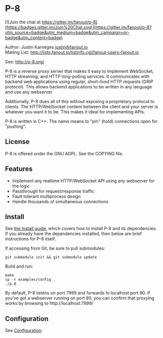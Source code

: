 P-8
=======

[![Join the chat at https://gitter.im/fanout/p-8](https://badges.gitter.im/Join%20Chat.svg)](https://gitter.im/fanout/p-8?utm_source=badge&utm_medium=badge&utm_campaign=pr-badge&utm_content=badge)

Author: Justin Karneges <justin@fanout.io>  
Mailing List: http://lists.fanout.io/listinfo.cgi/fanout-users-fanout.io

See: http://p-8.org/

P-8 is a reverse proxy server that makes it easy to implement WebSocket, HTTP streaming, and HTTP long-polling services. It communicates with backend web applications using regular, short-lived HTTP requests (GRIP protocol). This allows backend applications to be written in any language and use any webserver.

Additionally, P-8 does all of this without exposing a proprietary protocol to clients. The HTTP/WebSocket content between the client and your server is whatever you want it to be. This makes it ideal for implementing APIs.

P-8 is written in C++. The name means to "pin" (hold) connections open for "pushing".

License
-------

P-8 is offered under the GNU AGPL. See the COPYING file.

Features
--------

  * Implement any realtime HTTP/WebSocket API using any webserver for the logic
  * Passthrough for request/response traffic
  * Fault tolerant multiprocess design
  * Handle thousands of simultaneous connections

Install
-------

See [the Install guide](https://github.com/fanout/p-8/wiki/Install), which covers how to install P-8 and its dependencies. If you already have the dependencies installed, then below are brief instructions for P-8 itself.

If accessing from Git, be sure to pull submodules:

    git submodule init && git submodule update

Build and run:

    make
    cp -r examples/config .
    ./p-8

By default, P-8 listens on port 7999 and forwards to localhost port 80. If you've got a webserver running on port 80, you can confirm that proxying works by browsing to http://localhost:7999/

Configuration
-------------

See [Configuration](https://github.com/fanout/p-8/wiki/Configuration).
